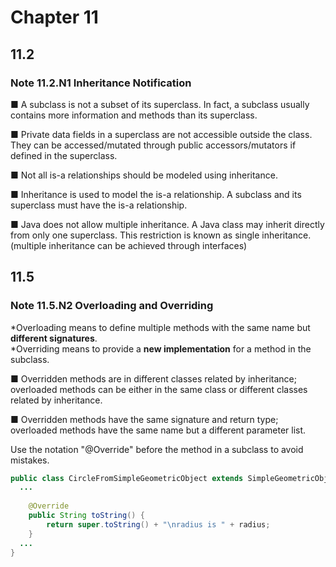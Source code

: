 # Chapter 11
## 11.2
### Note 11.2.N1 Inheritance Notification
  
■ A subclass is not a subset of its superclass. In fact, a subclass usually contains more information and methods than its superclass.  
  
■ Private data fields in a superclass are not accessible outside the class. They can be accessed/mutated through public accessors/mutators if defined in the superclass.
  
■ Not all is-a relationships should be modeled using inheritance.  
  
■ Inheritance is used to model the is-a relationship. A subclass and its superclass must have the is-a relationship.  
  
■ Java does not allow multiple inheritance. A Java class may inherit directly from only one superclass. This restriction is known as single inheritance. (multiple inheritance can be achieved through interfaces)  
  
## 11.5
### Note 11.5.N2 Overloading and Overriding
\*Overloading means to define multiple methods with the same name but **different signatures**.  
\*Overriding means to provide a **new implementation** for a method in the subclass.
  
■ Overridden methods are in different classes related by inheritance; overloaded methods can be either in the same class or different classes related by inheritance.  
  
■ Overridden methods have the same signature and return type; overloaded methods have the same name but a different parameter list.  
  
Use the notation "@Override" before the method in a subclass to avoid mistakes.  
```java
public class CircleFromSimpleGeometricObject extends SimpleGeometricObject {
  ...
  
	@Override
	public String toString() {
		return super.toString() + "\nradius is " + radius;
	}
  ...
}
```
